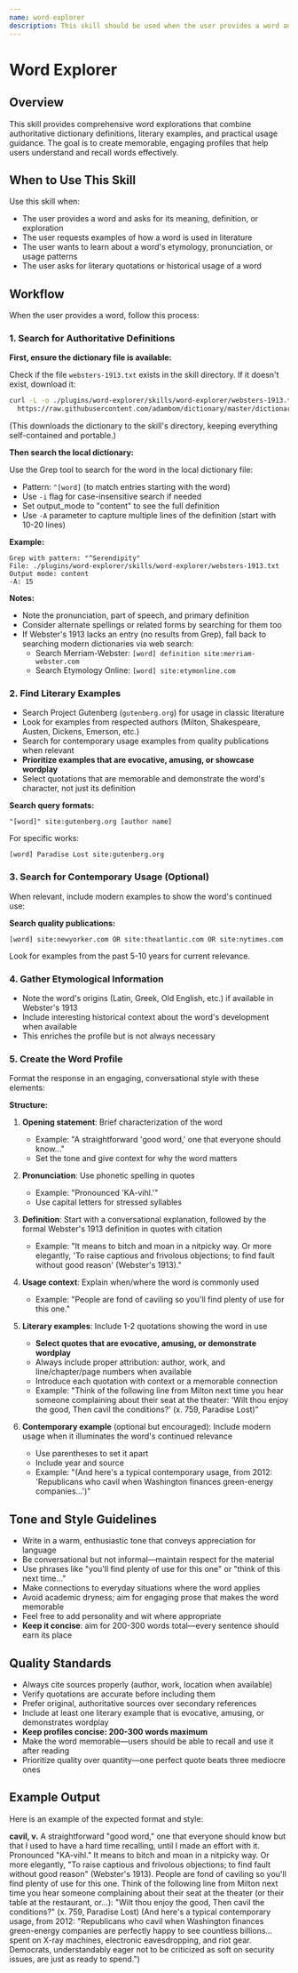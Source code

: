```yaml
---
name: word-explorer
description: This skill should be used when the user provides a word and requests an exploration of its meaning, etymology, usage, and literary examples. The skill produces comprehensive, engaging word profiles that combine dictionary definitions, pronunciations, literary quotations, and practical usage guidance.
---
```


# Word Explorer

## Overview

This skill provides comprehensive word explorations that combine authoritative dictionary definitions, literary examples, and practical usage guidance. The goal is to create memorable, engaging profiles that help users understand and recall words effectively.

## When to Use This Skill

Use this skill when:
- The user provides a word and asks for its meaning, definition, or exploration
- The user requests examples of how a word is used in literature
- The user wants to learn about a word's etymology, pronunciation, or usage patterns
- The user asks for literary quotations or historical usage of a word

## Workflow

When the user provides a word, follow this process:

### 1. Search for Authoritative Definitions

**First, ensure the dictionary file is available:**

Check if the file `websters-1913.txt` exists in the skill directory. If it doesn't exist, download it:

```bash
curl -L -o ./plugins/word-explorer/skills/word-explorer/websters-1913.txt \
  https://raw.githubusercontent.com/adambom/dictionary/master/dictionary.txt
```

(This downloads the dictionary to the skill's directory, keeping everything self-contained and portable.)

**Then search the local dictionary:**

Use the Grep tool to search for the word in the local dictionary file:
- Pattern: `^[word]` (to match entries starting with the word)
- Use `-i` flag for case-insensitive search if needed
- Set output_mode to "content" to see the full definition
- Use `-A` parameter to capture multiple lines of the definition (start with 10-20 lines)

**Example:**
```
Grep with pattern: "^Serendipity"
File: ./plugins/word-explorer/skills/word-explorer/websters-1913.txt
Output mode: content
-A: 15
```

**Notes:**
- Note the pronunciation, part of speech, and primary definition
- Consider alternate spellings or related forms by searching for them too
- If Webster's 1913 lacks an entry (no results from Grep), fall back to searching modern dictionaries via web search:
  - Search Merriam-Webster: `[word] definition site:merriam-webster.com`
  - Search Etymology Online: `[word] site:etymonline.com`

### 2. Find Literary Examples

- Search Project Gutenberg (`gutenberg.org`) for usage in classic literature
- Look for examples from respected authors (Milton, Shakespeare, Austen, Dickens, Emerson, etc.)
- Search for contemporary usage examples from quality publications when relevant
- **Prioritize examples that are evocative, amusing, or showcase wordplay**
- Select quotations that are memorable and demonstrate the word's character, not just its definition

**Search query formats:**
```
"[word]" site:gutenberg.org [author name]
```
For specific works:
```
[word] Paradise Lost site:gutenberg.org
```

### 3. Search for Contemporary Usage (Optional)

When relevant, include modern examples to show the word's continued use:

**Search quality publications:**
```
[word] site:newyorker.com OR site:theatlantic.com OR site:nytimes.com
```

Look for examples from the past 5-10 years for current relevance.

### 4. Gather Etymological Information

- Note the word's origins (Latin, Greek, Old English, etc.) if available in Webster's 1913
- Include interesting historical context about the word's development when available
- This enriches the profile but is not always necessary

### 5. Create the Word Profile

Format the response in an engaging, conversational style with these elements:

**Structure:**

1. **Opening statement**: Brief characterization of the word
   - Example: "A straightforward 'good word,' one that everyone should know..."
   - Set the tone and give context for why the word matters

2. **Pronunciation**: Use phonetic spelling in quotes
   - Example: "Pronounced 'KA-vihl.'"
   - Use capital letters for stressed syllables

3. **Definition**: Start with a conversational explanation, followed by the formal Webster's 1913 definition in quotes with citation
   - Example: "It means to bitch and moan in a nitpicky way. Or more elegantly, 'To raise captious and frivolous objections; to find fault without good reason' (Webster's 1913)."

4. **Usage context**: Explain when/where the word is commonly used
   - Example: "People are fond of caviling so you'll find plenty of use for this one."

5. **Literary examples**: Include 1-2 quotations showing the word in use
   - **Select quotes that are evocative, amusing, or demonstrate wordplay**
   - Always include proper attribution: author, work, and line/chapter/page numbers when available
   - Introduce each quotation with context or a memorable connection
   - Example: "Think of the following line from Milton next time you hear someone complaining about their seat at the theater: 'Wilt thou enjoy the good, Then cavil the conditions?' (x. 759, Paradise Lost)"

6. **Contemporary example** (optional but encouraged): Include modern usage when it illuminates the word's continued relevance
   - Use parentheses to set it apart
   - Include year and source
   - Example: "(And here's a typical contemporary usage, from 2012: 'Republicans who cavil when Washington finances green-energy companies...')"

## Tone and Style Guidelines

- Write in a warm, enthusiastic tone that conveys appreciation for language
- Be conversational but not informal—maintain respect for the material
- Use phrases like "you'll find plenty of use for this one" or "think of this next time..."
- Make connections to everyday situations where the word applies
- Avoid academic dryness; aim for engaging prose that makes the word memorable
- Feel free to add personality and wit where appropriate
- **Keep it concise**: aim for 200-300 words total—every sentence should earn its place

## Quality Standards

- Always cite sources properly (author, work, location when available)
- Verify quotations are accurate before including them
- Prefer original, authoritative sources over secondary references
- Include at least one literary example that is evocative, amusing, or demonstrates wordplay
- **Keep profiles concise: 200-300 words maximum**
- Make the word memorable—users should be able to recall and use it after reading
- Prioritize quality over quantity—one perfect quote beats three mediocre ones

## Example Output

Here is an example of the expected format and style:

**cavil, v.** A straightforward "good word," one that everyone should know but that I used to have a hard time recalling, until I made an effort with it. Pronounced "KA-vihl." It means to bitch and moan in a nitpicky way. Or more elegantly, "To raise captious and frivolous objections; to find fault without good reason" (Webster's 1913). People are fond of caviling so you'll find plenty of use for this one. Think of the following line from Milton next time you hear someone complaining about their seat at the theater (or their table at the restaurant, or...): "Wilt thou enjoy the good, Then cavil the conditions?" (x. 759, Paradise Lost) (And here's a typical contemporary usage, from 2012: "Republicans who cavil when Washington finances green-energy companies are perfectly happy to see countless billions... spent on X-ray machines, electronic eavesdropping, and riot gear. Democrats, understandably eager not to be criticized as soft on security issues, are just as ready to spend.")
